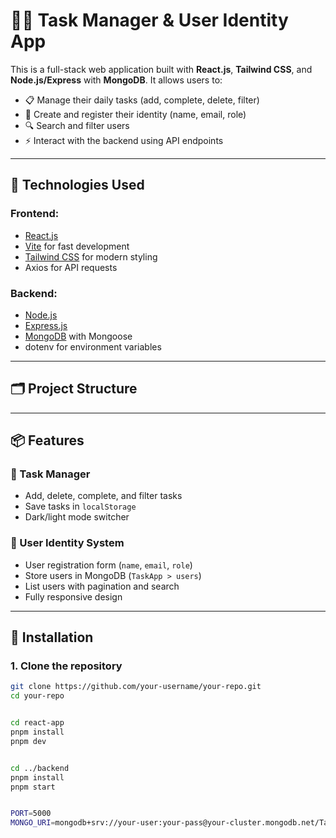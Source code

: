 # 🧑‍💻 Task Manager & User Identity App

This is a full-stack web application built with **React.js**, **Tailwind CSS**, and **Node.js/Express** with **MongoDB**. It allows users to:

- 📋 Manage their daily tasks (add, complete, delete, filter)
- 👤 Create and register their identity (name, email, role)
- 🔍 Search and filter users
- ⚡ Interact with the backend using API endpoints

---

## 🚀 Technologies Used

### Frontend:
- [React.js](https://reactjs.org/)
- [Vite](https://vitejs.dev/) for fast development
- [Tailwind CSS](https://tailwindcss.com/) for modern styling
- Axios for API requests

### Backend:
- [Node.js](https://nodejs.org/)
- [Express.js](https://expressjs.com/)
- [MongoDB](https://www.mongodb.com/) with Mongoose
- dotenv for environment variables

---

## 🗂️ Project Structure


---

## 📦 Features

### 🧠 Task Manager
- Add, delete, complete, and filter tasks
- Save tasks in `localStorage`
- Dark/light mode switcher

### 👤 User Identity System
- User registration form (`name`, `email`, `role`)
- Store users in MongoDB (`TaskApp > users`)
- List users with pagination and search
- Fully responsive design

---

## 🔧 Installation

### 1. Clone the repository

```bash
git clone https://github.com/your-username/your-repo.git
cd your-repo


cd react-app
pnpm install
pnpm dev


cd ../backend
pnpm install
pnpm start


PORT=5000
MONGO_URI=mongodb+srv://your-user:your-pass@your-cluster.mongodb.net/TaskApp
